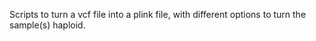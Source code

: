 Scripts to turn a vcf file into a plink file, with different options to turn the sample(s) haploid.
